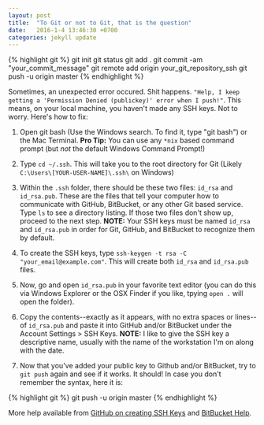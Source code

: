 ```yaml
---
layout: post
title:  "To Git or not to Git, that is the question"
date:   2016-1-4 13:46:30 +0700
categories: jekyll update
---
```


{% highlight git %}
git init
git status
git add .
git commit -am "your_commit_message"
git remote add origin your_git_repository_ssh
git push -u origin master
{% endhighlight %}

Sometimes, an unexpected error occured. Shit happens. `"Help, I keep getting a 'Permission Denied (publickey)' error when I push!"`. This means, on your local machine, you haven't made any SSH keys. Not to worry. Here's how to fix:

1. Open git bash (Use the Windows search. To find it, type "git bash") or the Mac Terminal. __Pro Tip:__ You can use any `*nix` based command prompt (but *not* the default Windows Command Prompt!)

2. Type `cd ~/.ssh`. This will take you to the root directory for Git (Likely `C:\Users\[YOUR-USER-NAME]\.ssh\` on Windows)

3. Within the `.ssh` folder, there should be these two files: `id_rsa` and `id_rsa.pub`. These are the files that tell your computer how to communicate with GitHub, BitBucket, or any other Git based service. Type `ls` to see a directory listing. If those two files don't show up, proceed to the next step. __NOTE:__ Your SSH keys must be named `id_rsa` and `id_rsa.pub` in order for Git, GitHub, and BitBucket to recognize them by default.

4. To create the SSH keys, type `ssh-keygen -t rsa -C "your_email@example.com"`. This will create both `id_rsa` and `id_rsa.pub` files.

5. Now, go and open `id_rsa.pub` in your favorite text editor (you can do this via Windows Explorer or the OSX Finder if you like, tpying `open .` will open the folder).

6. Copy the contents--exactly as it appears, with no extra spaces or lines--of `id_rsa.pub` and paste it into GitHub and/or BitBucket under the Account Settings > SSH Keys. __NOTE:__ I like to give the SSH key a descriptive name, usually with the name of the workstation I'm on along with the date.

7. Now that you've added your public key to Github and/or BitBucket, try to `git push` again and see if it works. It should! In case you don't remember the syntax, here it is:

{% highlight git %}
git push -u origin master
{% endhighlight %}

More help available from [GitHub on creating SSH Keys][ssh] and [BitBucket Help][bitbucket].

[ssh]: https://help.github.com/articles/generating-ssh-keys
[bitbucket]: https://confluence.atlassian.com/display/BITBUCKET/Troubleshooting+SSH+Issues
